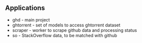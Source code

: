 
Applications
------------

- ghd - main project
- ghtorrent - set of models to access ghtorrent dataset
- scraper - worker to scrape github data and processing status
- so - StackOverflow data, to be matched with github

